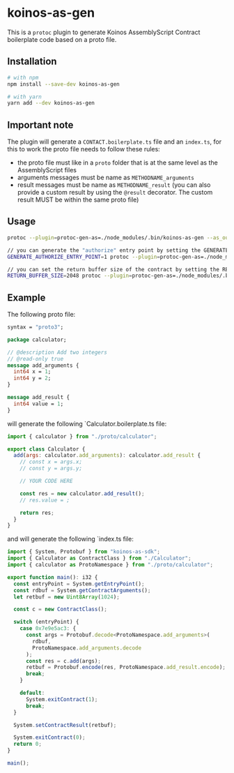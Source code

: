 # koinos-as-gen
This is a `protoc` plugin to generate Koinos AssemblyScript Contract boilerplate code based on a proto file.

## Installation
```sh
# with npm
npm install --save-dev koinos-as-gen

# with yarn
yarn add --dev koinos-as-gen
```

## Important note
The plugin will generate a `CONTACT.boilerplate.ts` file and an `index.ts`, for this to work the proto file needs to follow these rules:
  - the proto file must like in a `proto` folder that is at the same level as the AssemblyScript files
  - arguments messages must be name as `METHODNAME_arguments`
  - result messages must be name as `METHODNAME_result` (you can also provide a custom result by using the `@result` decorator. The custom result MUST be within the same proto file)

## Usage

```sh
protoc --plugin=protoc-gen-as=./node_modules/.bin/koinos-as-gen --as_out=. myProtoFile.proto

// you can generate the "authorize" entry point by setting the GENERATE_AUTHORIZE_ENTRY_POINT env variable
GENERATE_AUTHORIZE_ENTRY_POINT=1 protoc --plugin=protoc-gen-as=./node_modules/.bin/koinos-as-gen --as_out=. myProtoFile.proto

// you can set the return buffer size of the contract by setting the RETURN_BUFFER_SIZE env variable
RETURN_BUFFER_SIZE=2048 protoc --plugin=protoc-gen-as=./node_modules/.bin/koinos-as-gen --as_out=. myProtoFile.proto
```

## Example
The following proto file:
```proto
syntax = "proto3";

package calculator;

// @description Add two integers
// @read-only true
message add_arguments {
  int64 x = 1;
  int64 y = 2;
}

message add_result {
  int64 value = 1;
}
```

will generate the following `Calculator.boilerplate.ts file:
```js
import { calculator } from "./proto/calculator";

export class Calculator {
  add(args: calculator.add_arguments): calculator.add_result {
    // const x = args.x;
    // const y = args.y;

    // YOUR CODE HERE

    const res = new calculator.add_result();
    // res.value = ;

    return res;
  }
}
```

and will generate the following `index.ts file:
```js
import { System, Protobuf } from "koinos-as-sdk";
import { Calculator as ContractClass } from "./Calculator";
import { calculator as ProtoNamespace } from "./proto/calculator";

export function main(): i32 {
  const entryPoint = System.getEntryPoint();
  const rdbuf = System.getContractArguments();
  let retbuf = new Uint8Array(1024);

  const c = new ContractClass();

  switch (entryPoint) {
    case 0x7e9e5ac3: {
      const args = Protobuf.decode<ProtoNamespace.add_arguments>(
        rdbuf,
        ProtoNamespace.add_arguments.decode
      );
      const res = c.add(args);
      retbuf = Protobuf.encode(res, ProtoNamespace.add_result.encode);
      break;
    }

    default:
      System.exitContract(1);
      break;
  }

  System.setContractResult(retbuf);

  System.exitContract(0);
  return 0;
}

main();
```
